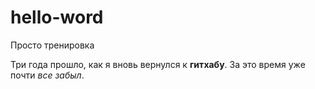 # hello-word
Просто тренировка 

Три года прошло, как я вновь вернулся к **гитхабу**. За это время уже почти *все забыл*. 
